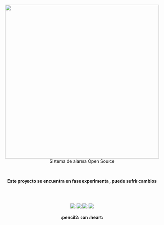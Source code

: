 <p align="center">
  <img width="500" src="https://github.com/gusgeek/secureMyHouse/blob/main/logo.svg">
  <br>
  Sistema de alarma Open Source
  <br>
</p>
<p align="center">
  <br><br>
  <strong>
    Este proyecto se encuentra en fase experimental, puede sufrir cambios
  </strong>
  <br><br>
</p>

<p align="center">
  <br>
  <bR>
    <img src="https://img.shields.io/github/downloads/gusgeek/secureMyHouse/total">  
    <img src="https://img.shields.io/github/v/release/gusgeek/secureMyHouse">  
    <img src="https://img.shields.io/github/release-date/gusgeek/secureMyHouse">  
    <img src="https://img.shields.io/github/languages/code-size/gusgeek/secureMyHouse">
  <br><br>
  <strong>:pencil2: con :heart:</strong>
</p>
